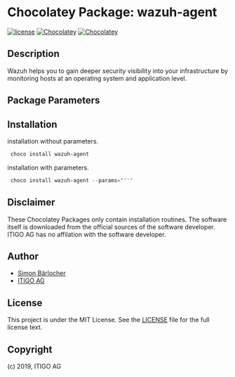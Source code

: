 # Chocolatey Package: wazuh-agent

[![license](https://img.shields.io/github/license/mashape/apistatus.svg?style=popout-square)](licence) [![Chocolatey](https://img.shields.io/chocolatey/v/wazuh-agent?label=package%20version)](https://chocolatey.org/packages/wazuh-agent) [![Chocolatey](https://img.shields.io/chocolatey/dt/wazuh-agent?label=package%20downloads&style=flat-square)](https://chocolatey.org/packages/wazuh-agent)

## Description

Wazuh helps you to gain deeper security visibility into your infrastructure by monitoring hosts at an operating system and application level.

## Package Parameters

## Installation

installation without parameters.

```ps1
 choco install wazuh-agent
```

installation with parameters.

```ps1
 choco install wazuh-agent --params="''"
```

## Disclaimer

These Chocolatey Packages only contain installation routines. The software itself is downloaded from the official sources of the software developer. ITIGO AG has no affilation with the software developer.

## Author

- [Simon Bärlocher](https://sbaerlocher.ch)
- [ITIGO AG](https://www.itigo.ch)

## License

This project is under the MIT License. See the [LICENSE](licence) file for the full license text.

## Copyright

(c) 2019, ITIGO AG
